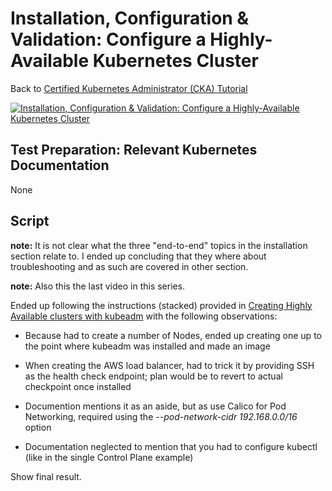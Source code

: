 # Installation, Configuration & Validation: Configure a Highly-Available Kubernetes Cluster

Back to [Certified Kubernetes Administrator (CKA) Tutorial](https://github.com/larkintuckerllc/k8s-cka-tutorial)

[![Installation, Configuration & Validation: Configure a Highly-Available Kubernetes Cluster](http://img.youtube.com/vi/qYGn3tyFejY/0.jpg)](https://youtu.be/qYGn3tyFejY)

## Test Preparation: Relevant Kubernetes Documentation

None

## Script

**note:** It is not clear what the three "end-to-end" topics in the installation section relate to.  I ended up concluding that they where about troubleshooting and as such are covered in other section.


**note:** Also this the last video in this series.

Ended up following the instructions (stacked) provided in [Creating Highly Available clusters with kubeadm](https://kubernetes.io/docs/setup/production-environment/tools/kubeadm/high-availability/) with the following observations:

* Because had to create a number of Nodes, ended up creating one up to the point where kubeadm was installed and made an image

* When creating the AWS load balancer, had to trick it by providing SSH as the health check endpoint; plan would be to revert to actual checkpoint once installed

* Documention mentions it as an aside, but as use Calico for Pod Networking, required using the *--pod-network-cidr 192.168.0.0/16* option

* Documentation neglected to mention that you had to configure kubectl (like in the single Control Plane example)

Show final result.
